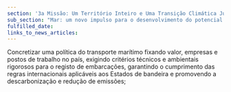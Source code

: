 ```yaml
---
section: '3a Missão: Um Território Inteiro e Uma Transição Climática Justa'
sub_section: "Mar: um novo impulso para o desenvolvimento do potencial oceânico do país"
fulfilled_date:
links_to_news_articles:
---
```


Concretizar uma política do transporte marítimo fixando valor, empresas e postos de trabalho no país, exigindo critérios técnicos e ambientais rigorosos para o registo de embarcações, garantindo o cumprimento das regras internacionais aplicáveis aos Estados de bandeira e promovendo a descarbonização e redução de emissões;